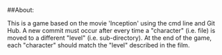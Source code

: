 ##About:

This is a game based on the movie 'Inception' using the cmd line and Git Hub. 
A new commit must occur after every time a "character" (i.e. file) is moved to a different "level" (i.e. sub-directory).
At the end of the game, each "character" should match the "level" described in the film.
